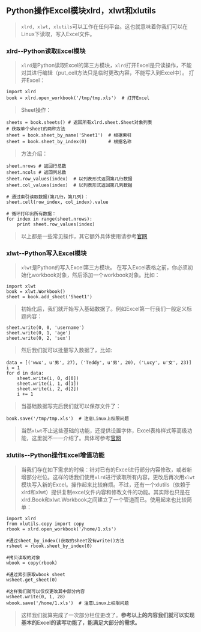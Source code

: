 ## Python操作Excel模块xlrd，xlwt和xlutils
> `xlrd, xlwt, xlutils`可以工作在任何平台。这也就意味着你我们可以在Linux下读取，写入Excel文件。
### xlrd--Python读取Excel模块
> `xlrd`是Python读取Excel的第三方模块，`xlrd`打开Excel是只读操作，不能对其进行编辑（put_cell方法只是临时更改内容，不能写入到Excel中）。
> 打开Excel：
>
    import xlrd
    book = xlrd.open_workbook('/tmp/tmp.xls')  # 打开Excel
> Sheet操作：
>
    sheets = book.sheets() # 返回所有xlrd.sheet.Sheet对象列表
    # 获取单个sheet的两种方法
    sheet = book.sheet_by_name('Sheet1')  # 根据索引
    sheet = book.sheet_by_index(0)        # 根据名称
> 方法介绍：
>
    sheet.nrows # 返回行总数
    sheet.ncols # 返回列总数
    sheet.row_values(index)  # 以列表形式返回第几行数据
    sheet.col_values(index)  # 以列表形式返回第几列数据
>
    # 通过索引读取数据(第几行，第几列)：
    sheet.cell(row_index, col_index).value
>
    # 循环打印出所有数据：
    for index in range(sheet.nrows):
        print sheet.row_values(index)
> 以上都是一些常见操作，其它额外具体使用请参考[官网](http://www.python-excel.org/)

### xlwt--Python写入Excel模块
> `xlwt`是Python的写入Excel第三方模块。
> 在写入Excel表格之前，你必须初始化workbook对象，然后添加一个workbook对象。比如：
>
    import xlwt
    book = xlwt.Workbook()
    sheet = book.add_sheet('Sheet1')
> 初始化后，我们就开始写入基础数据了。例如Excel第一行我们一般定义标题内容：
>
    sheet.write(0, 0, 'username')
    sheet.write(0, 1, 'age')
    sheet.write(0, 2, 'sex')
> 然后我们就可以批量写入数据了，比如:
>
    data = [('wwx', u'男', 27), ('Teddy', u'男', 20), ('Lucy', u'女', 23)]
    i = 1
    for d in data:
        sheet.write(i, 0, d[0])
        sheet.write(i, 1, d[1])
        sheet.write(i, 2, d[2])
        i += 1
> 当基础数据写完后我们就可以保存文件了：
>
    book.save('/tmp/tmp.xls')  # 注意Linux上权限问题
> 当然`xlwt`不止这些基础的功能，还提供设置字体，Excel表格样式等高级功能，这里就不一一介绍了。具体可参考[官网](http://www.python-excel.org/)

### xlutils--Python操作Excel增值功能
> 当我们存在如下需求的时候：针对已有的Excel进行部分内容修改，或者新增部分栏位。这样的话我们使用`xlrd`进行读取所有内容，更改后再次用`xlwt`模块写入新的Excel。操作起来比较麻烦。不过，还有一个xlutils（依赖于xlrd和xlwt）提供复制excel文件内容和修改文件的功能。其实际也只是在xlrd.Book和xlwt.Workbook之间建立了一个管道而已。使用起来也比较简单：
>
    import xlrd
    from xlutils.copy import copy
    rbook = xlrd.open_workbook('/home/1.xls')
>
    #通过sheet_by_index()获取的sheet没有write()方法
    rsheet = rbook.sheet_by_index(0)
>
    #拷贝读取的对象
    wbook = copy(rbook)
>
    #通过索引获取wbook sheet
    wsheet.get_sheet(0)
>
    #这样我们就可以仅仅更改其中部分内容
    wsheet.write(0, 1, 28)
    wbook.save('/home/1.xls')  # 注意Linux上权限问题
> 这样我们就算完成了一次部分栏位更改了。**参考以上的内容我们就可以实现基本的Excel的读写功能了，能满足大部分的需求。**
